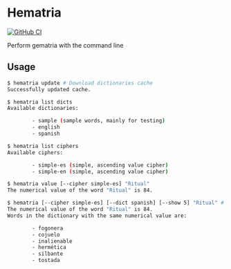 # Hematria

[![GitHub CI](https://github.com/DavSanchez/hematria/workflows/CI/badge.svg)](https://github.com/DavSanchez/hematria/actions)

Perform gematria with the command line

## Usage

```bash
$ hematria update # Download dictionaries cache
Successfully updated cache.

$ hematria list dicts
Available dictionaries:

        - sample (sample words, mainly for testing)
        - english
        - spanish

$ hematria list ciphers
Available ciphers:

        - simple-es (simple, ascending value cipher)
        - simple-en (simple, ascending value cipher)

$ hematria value [--cipher simple-es] "Ritual"
The numerical value of the word "Ritual" is 84.

$ hematria [--cipher simple-es] [--dict spanish] [--show 5] "Ritual" # If cache is not present, the program errors.
The numerical value of the word "Ritual" is 84.
Words in the dictionary with the same numerical value are:

        - fogonera
        - cojuelo
        - inalienable
        - hermética
        - silbante
        - tostada
```
